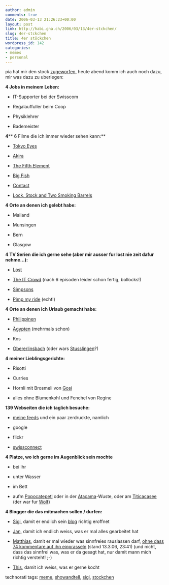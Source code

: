 ```yaml
---
author: admin
comments: true
date: 2006-03-13 21:26:23+00:00
layout: post
link: http://habi.gna.ch/2006/03/13/4er-stckchen/
slug: 4er-stckchen
title: 4er stöckchen
wordpress_id: 142
categories:
- memes
- personal
---
```



pia hat mir den stock [zugeworfen](http://3.14a.ch/archives/2006/03/09/4er-stockchen/), heute abend komm ich auch noch dazu, mir was dazu zu uberlegen:



**4 Jobs in meinem Leben:**
  
- IT-Supporter bei der Swisscom
  
- Regalauffuller beim Coop
  
- Physiklehrer
  
- Bademeister



**4**** 6 Filme die ich immer wieder sehen kann:**



- [Tokyo Eyes](http://www.imdb.com/title/tt0157117/)
  
- [Akira](http://www.imdb.com/title/tt0094625/)
  
- [The Fifth Element](http://www.imdb.com/title/tt0119116/)
  
- [Big Fish](http://www.imdb.com/title/tt0319061/)
  
- [Contact](http://www.imdb.com/title/tt0118884/)
  
- [Lock, Stock and Two Smoking Barrels](http://www.imdb.com/title/tt0120735/)



**4 Orte an denen ich gelebt habe:**
  
- Mailand
  
- Munsingen
  
- Bern
  
- Glasgow



**4 TV Serien die ich gerne sehe **(aber mir ausser fur lost nie zeit dafur nehme...)**:**
  
- [Lost](http://www.torrentspy.com/directory.asp?mode=sub&id=303)
  
- [The IT Crowd](http://www.channel4.com/entertainment/tv/microsites/I/itcrowd/) (nach 6 episoden leider schon fertig, bollocks!)
  
- [Simpsons](http://www.thesimpsons.com/)
  
- [Pimp my ride](http://www.mtv.com/onair/dyn/pimp_my_ride) (echt!)



**4 Orte an denen ich Urlaub gemacht habe:**
  
- [Philippinen](http://habi.gna.ch/pics/philippinen05/)
  
- [Ägypten](http://habi.gna.ch/pics/Sharm/) (mehrmals schon)
  
- Kos
  
- [Obererlinsbach](http://map.search.ch/obererlinsbach) (oder wars [Stusslingen](http://map.search.ch/obererlinsbach?z=64)?)



**4 meiner Lieblingsgerichte:**
  
- Risotti
  
- Curries
  
- Hornli mit Brosmeli von [Gosi](http://flickr.com/photos/habi/71188032/)
  
- alles ohne Blumenkohl und Fenchel von Regine



**139 Webseiten die ich taglich besuche:**
  
- [meine feeds](http://habi.gna.ch/MySubscriptions.opml) und ein paar zerdruckte, namlich
  
- google
  
- flickr
  
- [swissconnect](http://swissconnect.ch/)



**4 Platze, wo ich gerne im Augenblick sein mochte**
  
- bei Ihr
  
- unter Wasser
  
- im Bett
  
- aufm [Popocatepetl](http://images.google.com/images?hl=en&client=safari&rls=en&q=Popocatepetl&spell=1&sa=N&tab=wi) oder in der [Atacama](http://images.google.com/images?svnum=10&hl=en&lr=&client=safari&rls=en&q=Atacama&btnG=Search)-Wuste, oder am [Titicacasee](http://images.google.com/images?svnum=10&hl=en&lr=&client=safari&rls=en&q=titicaca&btnG=Search) (der war fur [Wolf](http://flickr.com/photos/habi/tags/wolf/))



**4 Blogger die das mitmachen sollen / durfen:**
  
- [Sigi](http://www.slf.ch/staff/pers-home/sigrist/sigrist-en.html), damit er endlich sein [blog](http://sigi.freeflux.net/) richtig eroffnet
  
- [Jan](http://pieceoplastic.com/), damit ich endlich weiss, was er mal alles gearbeitet hat
  
- [Matthias](http://www.gutfeldt.ch/matthias/blog/index.php), damit er mal wieder was sinnfreies rauslassen darf, [ohne dass 74 kommentare auf ihn einprasseln](http://blog.ch/blog/archives/2006/03/13/swiss-blog-awards-blogch-ist-neutral-und-unabhangig/) (stand 13.3.06, 23:41) (und nicht, dass das sinnfrei was, was er da gesagt hat, nur damit mann mich richtig versteht! ;-)
  
- [This](http://borniert.com/), damit ich weiss, was er gerne kocht





technorati tags: [meme](http://www.technorati.com/tag/meme), [showandtell](http://www.technorati.com/tag/showandtell), [sigi](http://www.technorati.com/tag/sigi), [stockchen](http://www.technorati.com/tag/stöckchen)
